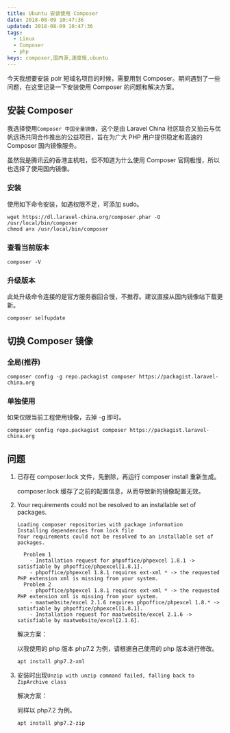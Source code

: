 ```yaml
---
title: Ubuntu 安装使用 Composer
date: 2018-08-09 10:47:36
updated: 2018-08-09 10:47:36
tags:
  - Linux
  - Composer
  - php
keys: composer,国内源,速度慢,ubuntu
---
```


今天我想要安装 polr 短域名项目的时候，需要用到 Composer。期间遇到了一些问题，在这里记录一下安装使用 Composer 的问题和解决方案。

<!--more-->

## 安装 Composer

我选择使用`Composer 中国全量镜像`，这个是由 Laravel China 社区联合又拍云与优帆远扬共同合作推出的公益项目，旨在为广大 PHP 用户提供稳定和高速的 Composer 国内镜像服务。

虽然我是腾讯云的香港主机啦，但不知道为什么使用 Composer 官网极慢，所以也选择了使用国内镜像。

### 安装

使用如下命令安装，如遇权限不足，可添加 sudo。

```shell
wget https://dl.laravel-china.org/composer.phar -O /usr/local/bin/composer
chmod a+x /usr/local/bin/composer
```

### 查看当前版本

```shell
composer -V
```

### 升级版本

此处升级命令连接的是官方服务器回合慢，不推荐。建议直接从国内镜像站下载更新。

```shell
composer selfupdate
```

## 切换 Composer 镜像

### 全局(推荐)

```shell
composer config -g repo.packagist composer https://packagist.laravel-china.org
```

### 单独使用

如果仅限当前工程使用镜像，去掉 -g 即可。

```shell
composer config repo.packagist composer https://packagist.laravel-china.org
```

## 问题

1. 已存在 composer.lock 文件，先删除，再运行 composer install 重新生成。

   composer.lock 缓存了之前的配置信息，从而导致新的镜像配置无效。

2. Your requirements could not be resolved to an installable set of packages.

   ```
   Loading composer repositories with package information
   Installing dependencies from lock file
   Your requirements could not be resolved to an installable set of packages.

     Problem 1
       - Installation request for phpoffice/phpexcel 1.8.1 -> satisfiable by phpoffice/phpexcel[1.8.1].
       - phpoffice/phpexcel 1.8.1 requires ext-xml * -> the requested PHP extension xml is missing from your system.
     Problem 2
       - phpoffice/phpexcel 1.8.1 requires ext-xml * -> the requested PHP extension xml is missing from your system.
       - maatwebsite/excel 2.1.6 requires phpoffice/phpexcel 1.8.* -> satisfiable by phpoffice/phpexcel[1.8.1].
       - Installation request for maatwebsite/excel 2.1.6 -> satisfiable by maatwebsite/excel[2.1.6].
   ```

   解决方案：

   以我使用的 php 版本 php7.2 为例，请根据自己使用的 php 版本进行修改。

   ```shell
   apt install php7.2-xml
   ```

3. 安装时出现`Unzip with unzip command failed, falling back to ZipArchive class`

   解决方案：

   同样以 php7.2 为例。

   ```shell
   apt install php7.2-zip
   ```
